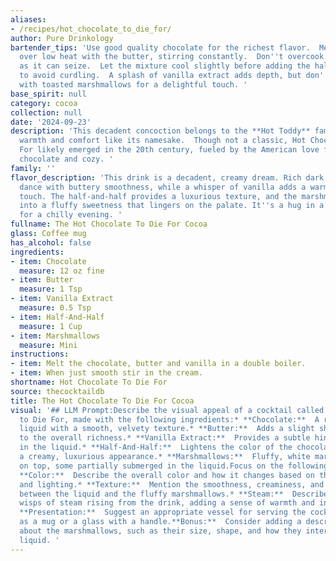 ```yaml
---
aliases:
- /recipes/hot_chocolate_to_die_for/
author: Pure Drinkology
bartender_tips: 'Use good quality chocolate for the richest flavor.  Melt it slowly
  over low heat with the butter, stirring constantly.  Don''t overcook the chocolate,
  as it can seize.  Let the mixture cool slightly before adding the half-and-half,
  to avoid curdling.  A splash of vanilla extract adds depth, but don''t overdo it.  Top
  with toasted marshmallows for a delightful touch. '
base_spirit: null
category: cocoa
collection: null
date: '2024-09-23'
description: 'This decadent concoction belongs to the **Hot Toddy** family, offering
  warmth and comfort like its namesake.  Though not a classic, Hot Chocolate to Die
  For likely emerged in the 20th century, fueled by the American love for all things
  chocolate and cozy. '
family: ''
flavor_description: 'This drink is a decadent, creamy dream. Rich dark chocolate notes
  dance with buttery smoothness, while a whisper of vanilla adds a warm, comforting
  touch. The half-and-half provides a luxurious texture, and the marshmallows melt
  into a fluffy sweetness that lingers on the palate. It''s a hug in a mug, perfect
  for a chilly evening. '
fullname: The Hot Chocolate To Die For Cocoa
glass: Coffee mug
has_alcohol: false
ingredients:
- item: Chocolate
  measure: 12 oz fine
- item: Butter
  measure: 1 Tsp
- item: Vanilla Extract
  measure: 0.5 Tsp
- item: Half-And-Half
  measure: 1 Cup
- item: Marshmallows
  measure: Mini
instructions:
- item: Melt the chocolate, butter and vanilla in a double boiler.
- item: When just smooth stir in the cream.
shortname: Hot Chocolate To Die For
source: thecocktaildb
title: The Hot Chocolate To Die For Cocoa
visual: '## LLM Prompt:Describe the visual appeal of a cocktail called Hot Chocolate
  to Die For, made with the following ingredients:* **Chocolate:**  A rich, dark brown
  liquid with a smooth, velvety texture.* **Butter:**  Adds a slight sheen and contributes
  to the overall richness.* **Vanilla Extract:**  Provides a subtle hint of amber
  in the liquid.* **Half-And-Half:**  Lightens the color of the chocolate and creates
  a creamy, luxurious appearance.* **Marshmallows:**  Fluffy, white marshmallows floating
  on top, some partially submerged in the liquid.Focus on the following aspects:*
  **Color:**  Describe the overall color and how it changes based on the ingredients
  and lighting.* **Texture:**  Mention the smoothness, creaminess, and the contrast
  between the liquid and the fluffy marshmallows.* **Steam:**  Describe the delicate
  wisps of steam rising from the drink, adding a sense of warmth and inviting aroma.*
  **Presentation:**  Suggest an appropriate vessel for serving the cocktail, such
  as a mug or a glass with a handle.**Bonus:**  Consider adding a descriptive detail
  about the marshmallows, such as their size, shape, and how they interact with the
  liquid. '
---
```



